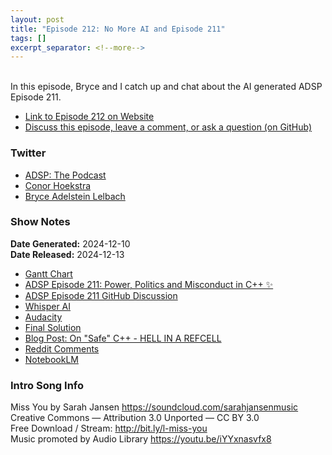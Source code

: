```yaml
---
layout: post
title: "Episode 212: No More AI and Episode 211"
tags: []
excerpt_separator: <!--more-->
---
```


<div id="buzzsprout-player-16272233"></div><script src="https://www.buzzsprout.com/1501960/episodes/16272233-episode-212-no-more-ai-and-episode-211.js?container_id=buzzsprout-player-16272233&player=small" type="text/javascript" charset="utf-8"></script>

<br>In this episode, Bryce and I catch up and chat about the AI generated ADSP Episode 211.

<!--more-->

* [Link to Episode 212 on Website](https://adspthepodcast.com/2024/12/13/Episode-212.html)
* [Discuss this episode, leave a comment, or ask a question (on GitHub)](https://github.com/codereport/adsp2/discussions/111)

### Twitter
 
* [ADSP: The Podcast](https://twitter.com/adspthepodcast)
* [Conor Hoekstra](https://twitter.com/code_report)
* [Bryce Adelstein Lelbach](https://twitter.com/blelbach)

### Show Notes

**Date Generated:** 2024-12-10 <br>
**Date Released:** 2024-12-13

* [Gantt Chart](https://en.wikipedia.org/wiki/Gantt_chart)
* [ADSP Episode 211: Power, Politics and Misconduct in C++ ✨](https://adspthepodcast.com/2024/12/06/Episode-211.html)
* [ADSP Episode 211 GitHub Discussion](https://github.com/codereport/adsp2/discussions/110)
* [Whisper AI](https://pypi.org/project/openai-whisper/)
* [Audacity](https://www.audacityteam.org/)
* [Final Solution](https://en.wikipedia.org/wiki/Final_Solution)
* [Blog Post: On "Safe" C++ - HELL IN A REFCELL](https://izzys.casa/2024/11/on-safe-cxx/)
* [Reddit Comments](https://old.reddit.com/r/cpp/comments/1guzvuu/on_safe_c/?limit=500)
* [NotebookLM](https://notebooklm.google/)

### Intro Song Info
 
Miss You by Sarah Jansen https://soundcloud.com/sarahjansenmusic<br>
Creative Commons — Attribution 3.0 Unported — CC BY 3.0<br>
Free Download / Stream: http://bit.ly/l-miss-you<br>
Music promoted by Audio Library https://youtu.be/iYYxnasvfx8<br>
